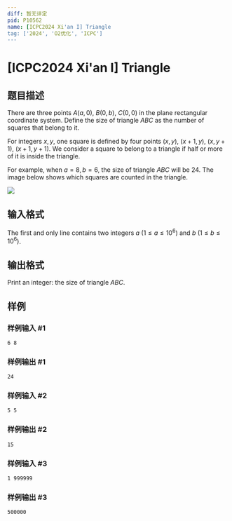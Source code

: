 ```yaml
---
diff: 暂无评定
pid: P10562
name: [ICPC2024 Xi'an I] Triangle
tag: ['2024', 'O2优化', 'ICPC']
---
```

# [ICPC2024 Xi'an I] Triangle
## 题目描述

There are three points $A(a, 0)$, $B(0, b)$, $C(0, 0)$ in the plane rectangular coordinate system. Define the size of triangle $ABC$ as the number of squares that belong to it.
    
    
    
For integers $x,y$, one square is defined by four points $(x, y)$, $(x + 1, y)$, $(x, y + 1)$, $(x + 1, y + 1)$. We consider a square to belong to a triangle if half or more of it is inside the triangle.
    
    
    
For example, when $a = 8, b = 6$, the size of triangle $ABC$ will be $24$. The image below shows which squares are counted in the triangle.

![](https://cdn.luogu.com.cn/upload/image_hosting/3fnqi74y.png)
## 输入格式


    
The first and only line contains two integers $a\ (1\le a\le 10^6)$ and $b\ (1\le b\le 10^6)$.
## 输出格式


Print an integer: the size of triangle $ABC$.
    
## 样例

### 样例输入 #1
```
6 8
```
### 样例输出 #1
```
24
```
### 样例输入 #2
```
5 5

```
### 样例输出 #2
```
15
```
### 样例输入 #3
```
1 999999
```
### 样例输出 #3
```
500000
```
